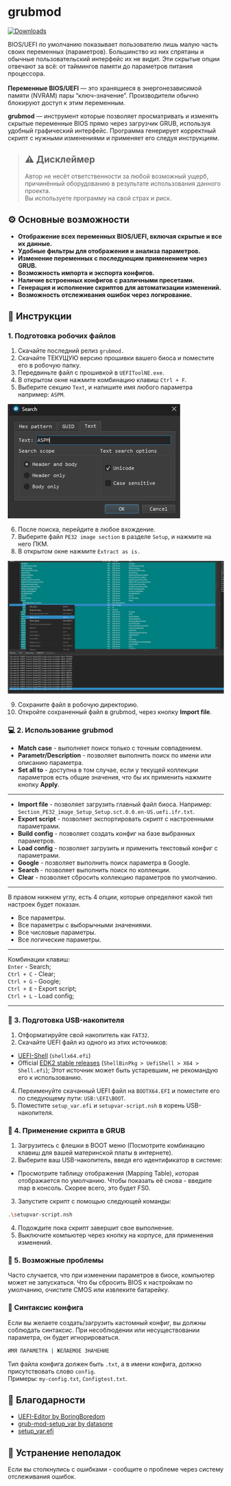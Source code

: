 # grubmod
[![Downloads](https://img.shields.io/github/downloads/NZK95/grubmod/total.svg)](https://github.com/NZK95/grubmod/releases)

BIOS/UEFI по умолчанию показывает пользователю лишь малую часть своих переменных (параметров). Большинство из них спрятаны и обычные пользовательский интерфейс их не видит. Эти скрытые опции отвечают за всё: от таймингов памяти до параметров питания процессора. <br><br>
**Переменные BIOS/UEFI** — это хранящиеся в энергонезависимой памяти (NVRAM) пары “ключ–значение”. Производители обычно блокируют доступ к этим переменным. <br>

**grubmod** — инструмент которые позволяет просматривать и изменять скрытые переменные BIOS прямо через загрузчик GRUB, используя удобный графический интерфейс. Программа генерирует корректный скрипт с нужными изменениями и применяет его следуя инструкциям.

> ## ⚠️ Дисклеймер  
> Автор не несёт ответственности за любой возможный ущерб, причинённый оборудованию в результате использования данного проекта.  
> Вы используете программу на свой страх и риск.

## ⚙️ Основные возможности
- **Отображение всех переменных BIOS/UEFI, включая скрытые и все их данные.** <br>
- **Удобные фильтры для отображения и анализа параметров.** <br>
- **Изменение переменных с последующим применением через GRUB.**  <br>
- **Возможность импорта и экспорта конфигов.** <br>
- **Наличие встроенных конфигов с различными пресетами.** <br>
- **Генерация и исполнение скриптов для автоматизации изменений.**  <br>
- **Возможность отслеживания ошибок через логирование.** <br>
## 📄 Инструкции
### 1. Подготовка робочих файлов
1. Скачайте последний релиз ```grubmod.```  <br>
2. Скачайте ТЕКУЩУЮ версию прошивки вашего биоса и поместите его в робочую папку. <br>
3. Передвиньте файл с прошивкой в ```UEFIToolNE.exe```.  <br>
4. В открытом окне нажмите комбинацию клавиш ```Ctrl + F```. <br>
5. Выберите секцию ```Text```, и напишите имя любого параметра например: ```ASPM```. <br>
   
<p align="left">
  <img src="https://github.com/NZK95/grubmod/blob/master/docs/Usage/%231.png?raw=true">
</p>

6. После поиска, перейдите в любое вхождение. <br>
7. Выберите файл ```PE32 image section```  в разделе ```Setup```, и нажмите на него ПКМ. <br>
8. В открытом окне нажмите ```Extract as is.``` <br>

<p align="left">
  <img src="https://github.com/NZK95/grubmod/blob/master/docs/Usage/%232.png?raw=true">
</p>

9. Сохраните файл в робочую директорию. <br>
10. Откройте сохраненный файл в grubmod, через кнопку **Import file**.

### 💻 2. Использование grubmod
- **Match case** - выполняет поиск только с точным совпадением. <br>
- **Parametr/Description** - позволяет выполнить поиск по имени или описанию параметра. <br>
- **Set all to** - доступна в том случае, если у текущей коллекции параметров есть общие значения, что бы их применить нажмите кнопку **Apply**.
---

- **Import file** - позволяет загрузить главный файл биоса. Например: ```Section_PE32_image_Setup_Setup.sct.0.0.en-US.uefi.ifr.txt```.
- **Export script** - позволяет экспортировать скрипт с настроенными параметрами.
- **Build config** - позволяет создать конфиг на базе выбранных параметров.
- **Load config** - позволяет загрузить и применить текстовый конфиг с параметрами.
- **Google** - позволяет выполнить поиск параметра в Google.
- **Search** - позволяет выполнить поиск по коллекции.
- **Clear** - позволяет сбросить коллекцию параметров по умолчанию.
---
В правом нижнем углу, есть 4 опции, которые определяют какой тип настроек будет показан.
- Все параметры. <br>
- Все параметры с выборычными значениями. <br>
- Все числовые параметры. <br>
- Все логические параметры. <br>

---
Комбинации клавиш: <br>
```Enter``` - Search; <br>
```Ctrl + C``` - Clear; <br>
```Ctrl + G``` - Google; <br>
```Ctrl + E``` - Export script; <br>
```Ctrl + L``` - Load config; <br>

---
### 💾 3. Подготовка USB-накопителя
1. Oтформатируйте свой накопитель как `FAT32`.
2. Скачайте UEFI файл из одного из этих источников:
- [UEFI-Shell](https://github.com/pbatard/UEFI-Shell/releases/latest) (`shellx64.efi`)
- Official [EDK2 stable releases](https://github.com/tianocore/edk2/releases/download/edk2-stable202002/ShellBinPkg.zip) (`ShellBinPkg > UefiShell > X64 > Shell.efi`); Этот источник может быть устаревшим, не рекомандую его к использованию.
4. Переименуйте скачанный UEFI файл на `BOOTX64.EFI` и поместите его по следующему пути: `USB:\EFI\BOOT`.
5. Поместите `setup_var.efi` и `setupvar-script.nsh` в корень USB-накопителя.

### 🧩 4. Применение скрипта в GRUB
1. Загрузитесь с флешки в BOOT меню (Посмотрите комбинацию клавиш для вашей материнской платы в интернете).
2. Выберите ваш USB-накопитель, введя его идентификатор в системе:
- Просмотрите таблицу отображения (Mapping Table), которая отображается по умолчанию. Чтобы показать её снова - введите map в консоль. Скорее всего, это будет FS0.
3. Запустите скрипт с помощью следующей команды:
```bash
.\setupvar-script.nsh
 ```
4. Подождите пока скрипт завершит свое выполнение.
5. Выключите компьютер через кнопку на корпусе, для применения изменений.

### 🧱 5. Возможные проблемы
Часто случается, что при изменении параметров в биосе, компьютер может не запускаться.
Что бы сбросить BIOS к настройкам по умолчанию, очистите CMOS или извлеките батарейку.

### 🧾 Синтаксис конфига
Если вы желаете создать/загрузить кастомный конфиг, вы должны соблюдать синтаксис. При несоблюдении или несуществовании параметра, он будет игнорироваться. 
```bash
ИМЯ ПАРАМЕТРА | ЖЕЛАЕМОЕ ЗНАЧЕНИЕ
 ```
Тип файла конфига должен быть  ```.txt```, а в имени конфига, должно присутствовать слово ```config```. <br>
Примеры:  ```my-config.txt```, ```Configtest.txt```.

## 🙌 Благодарности
 - [UEFI-Editor by BoringBoredom](https://github.com/BoringBoredom/UEFI-Editor?tab=readme-ov-file#how-to-change-hidden-settings-without-flashing-a-modded-bios) <br>
 - [grub-mod-setup_var by datasone](https://github.com/datasone/grub-mod-setup_var) <br>
 - [setup_var.efi](https://github.com/datasone/setup_var.efi?tab=readme-ov-file) <br>
 
## 🧯 Устранение неполадок
Если вы столкнулись с ошибками - сообщите о проблеме через систему отслеживания ошибок.
